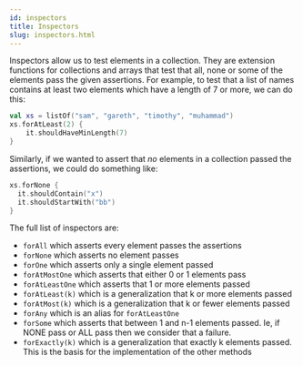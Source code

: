 ```yaml
---
id: inspectors
title: Inspectors
slug: inspectors.html
---
```







Inspectors allow us to test elements in a collection. They are extension functions for collections and arrays that test
that all, none or some of the elements pass the given assertions. For example, to test that a list of names contains
at least two elements which have a length of 7 or more, we can do this:


```kotlin
val xs = listOf("sam", "gareth", "timothy", "muhammad")
xs.forAtLeast(2) {
    it.shouldHaveMinLength(7)
}
```

Similarly, if we wanted to assert that *no* elements in a collection passed the assertions, we could do something like:

```kotlin
xs.forNone {
  it.shouldContain("x")
  it.shouldStartWith("bb")
}
```

The full list of inspectors are:

* `forAll` which asserts every element passes the assertions
* `forNone` which asserts no element passes
* `forOne` which asserts only a single element passed
* `forAtMostOne` which asserts that either 0 or 1 elements pass
* `forAtLeastOne` which asserts that 1 or more elements passed
* `forAtLeast(k)` which is a generalization that k or more elements passed
* `forAtMost(k)` which is a generalization that k or fewer elements passed
* `forAny` which is an alias for `forAtLeastOne`
* `forSome` which asserts that between 1 and n-1 elements passed. Ie, if NONE pass or ALL pass then we consider that a failure.
* `forExactly(k)` which is a generalization that exactly k elements passed. This is the basis for the implementation of the other methods





